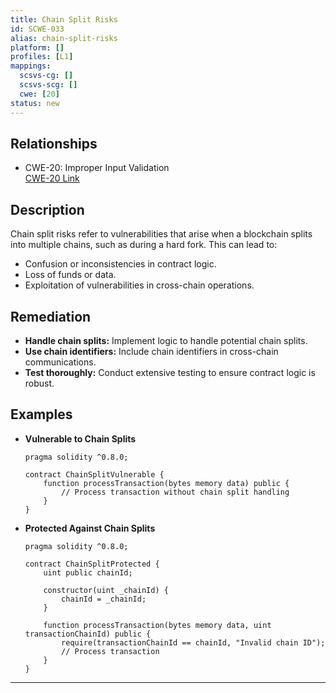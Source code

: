 ```yaml
---
title: Chain Split Risks
id: SCWE-033
alias: chain-split-risks
platform: []
profiles: [L1]
mappings:
  scsvs-cg: []
  scsvs-scg: []
  cwe: [20]
status: new
---
```


## Relationships
- CWE-20: Improper Input Validation  
  [CWE-20 Link](https://cwe.mitre.org/data/definitions/20.html)

## Description  
Chain split risks refer to vulnerabilities that arise when a blockchain splits into multiple chains, such as during a hard fork. This can lead to:
- Confusion or inconsistencies in contract logic.
- Loss of funds or data.
- Exploitation of vulnerabilities in cross-chain operations.

## Remediation
- **Handle chain splits:** Implement logic to handle potential chain splits.
- **Use chain identifiers:** Include chain identifiers in cross-chain communications.
- **Test thoroughly:** Conduct extensive testing to ensure contract logic is robust.

## Examples
- **Vulnerable to Chain Splits**
    ```solidity
    pragma solidity ^0.8.0;

    contract ChainSplitVulnerable {
        function processTransaction(bytes memory data) public {
            // Process transaction without chain split handling
        }
    }
    ```

- **Protected Against Chain Splits**
    ```solidity
    pragma solidity ^0.8.0;

    contract ChainSplitProtected {
        uint public chainId;

        constructor(uint _chainId) {
            chainId = _chainId;
        }

        function processTransaction(bytes memory data, uint transactionChainId) public {
            require(transactionChainId == chainId, "Invalid chain ID");
            // Process transaction
        }
    }
    ```

---
